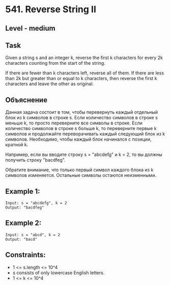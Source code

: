 # 541. Reverse String II


## Level - medium


## Task
Given a string s and an integer k, reverse the first k characters for every 2k characters counting from the start of the string.

If there are fewer than k characters left, reverse all of them. 
If there are less than 2k but greater than or equal to k characters, then reverse the first k characters and leave the other as original.


## Объяснение
Данная задача состоит в том, чтобы перевернуть каждый отдельный блок из k символов в строке s. 
Если количество символов в строке s меньше k, то просто переверните все символы в строке. 
Если количество символов в строке s больше k, то переверните первые k символов и продолжайте переворачивать каждый следующий блок из k символов. 
Необходимо, чтобы каждый блок начинался с позиции, кратной k.

Например, если вы вводите строку s = "abcdefg" и k = 2, то вы должны получить строку "bacdfeg".

Обратите внимание, что только первый символ каждого блока из k символов изменяется. Остальные символы остаются неизменными.


## Example 1:
````
Input: s = "abcdefg", k = 2
Output: "bacdfeg"
````


## Example 2:
````
Input: s = "abcd", k = 2
Output: "bacd"
````


## Constraints:
- 1 <= s.length <= 10^4
- s consists of only lowercase English letters.
- 1 <= k <= 10^4